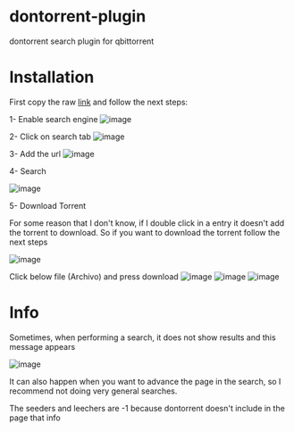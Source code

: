 # dontorrent-plugin
dontorrent search plugin for qbittorrent

# Installation

First copy the raw [link](https://raw.githubusercontent.com/dangar16/dontorrent-plugin/refs/heads/main/dontorrent.py) and follow the next steps:

1- Enable search engine
![image](https://github.com/dangar16/dontorrent-plugin/assets/95357264/d0a2cb24-7ce4-44a0-b0f0-a642fe01e02e)

2- Click on search tab
![image](https://github.com/dangar16/dontorrent-plugin/assets/95357264/43468e5e-259c-44ec-bdbb-f9a52d3542cc)

3- Add the url
![image](https://github.com/dangar16/dontorrent-plugin/assets/95357264/0036a8e0-e695-4fd5-8120-94b413f4ba06)

4- Search

![image](https://github.com/dangar16/dontorrent-plugin/assets/95357264/268dd9a6-8e34-4a0f-bb9f-172c76effc13)

5- Download Torrent

For some reason that I don't know, if I double click in a entry it doesn't add the torrent to download. So if you want to download the torrent follow the next steps

![image](https://github.com/dangar16/dontorrent-plugin/assets/95357264/6d95d566-1be9-41f9-887b-041a6fdad71a)

Click below file (Archivo) and press download
![image](https://github.com/dangar16/dontorrent-plugin/assets/95357264/68f2d405-66b1-48c7-8a63-40138c46f86e)
![image](https://github.com/dangar16/dontorrent-plugin/assets/95357264/334558c2-9771-40fb-9b65-88f815162e52)
![image](https://github.com/dangar16/dontorrent-plugin/assets/95357264/bafa8f74-967e-4a42-8287-d1d3dad73b90)


# Info

Sometimes, when performing a search, it does not show results and this message appears

![image](https://github.com/dangar16/dontorrent-plugin/assets/95357264/ac4adcb8-c3ed-413d-a8aa-d84b49a171df)

It can also happen when you want to advance the page in the search, so I recommend not doing very general searches.

The seeders and leechers are -1 because dontorrent doesn't include in the page that info

